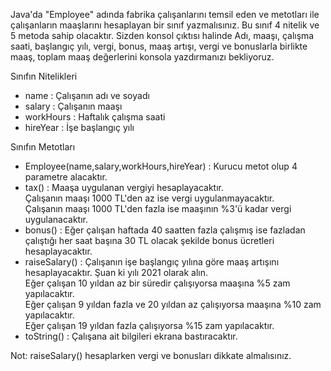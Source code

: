 <p dir="auto">Java'da "Employee" adında fabrika çalışanlarını temsil eden ve metotları ile çalışanların maaşlarını hesaplayan bir sınıf yazmalısınız. Bu sınıf 4 nitelik ve 5 metoda sahip olacaktır. Sizden konsol çıktısı halinde Adı, maaşı, çalışma saati, başlangıç yılı, vergi, bonus, maaş artışı, vergi ve bonuslarla birlikte maaş, toplam maaş değerlerini konsola yazdırmanızı bekliyoruz.</p>
<p dir="auto">  Sınıfın Nitelikleri
  <ul>  
    <li>name : Çalışanın adı ve soyadı</li>
    <li>salary : Çalışanın maaşı</li>
    <li>workHours : Haftalık çalışma saati</li>
    <li>hireYear : İşe başlangıç yılı</li>
   </ul>
 </p>
 <p dir="auto"> Sınıfın Metotları
  <ul>
    <li>Employee(name,salary,workHours,hireYear) : Kurucu metot olup 4 parametre alacaktır.</li>
    <li>tax() : Maaşa uygulanan vergiyi hesaplayacaktır.<br />
          Çalışanın maaşı 1000 TL'den az ise vergi uygulanmayacaktır.<br />
          Çalışanın maaşı 1000 TL'den fazla ise maaşının %3'ü kadar vergi uygulanacaktır.</li>
    <li>bonus() : Eğer çalışan haftada 40 saatten fazla çalışmış ise fazladan çalıştığı her saat başına 30 TL olacak şekilde bonus ücretleri hesaplayacaktır.</li>
    <li>raiseSalary() : Çalışanın işe başlangıç yılına göre maaş artışını hesaplayacaktır. Şuan ki yılı 2021 olarak alın.<br />
          Eğer çalışan 10 yıldan az bir süredir çalışıyorsa maaşına %5 zam yapılacaktır.<br />
          Eğer çalışan 9 yıldan fazla ve 20 yıldan az çalışıyorsa maaşına %10 zam yapılacaktır.<br />
          Eğer çalışan 19 yıldan fazla çalışıyorsa %15 zam yapılacaktır.</li>
    <li>toString() : Çalışana ait bilgileri ekrana bastıracaktır.</li>
   </ul>
    Not: raiseSalary() hesaplarken vergi ve bonusları dikkate almalısınız.
</p>
